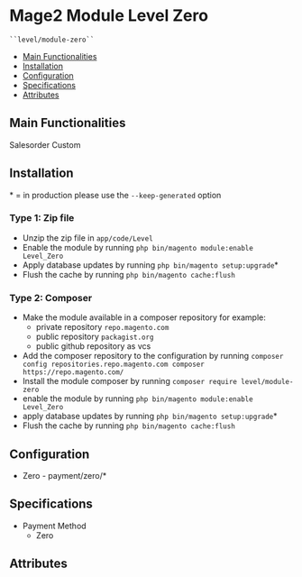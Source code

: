 # Mage2 Module Level Zero

    ``level/module-zero``

 - [Main Functionalities](#markdown-header-main-functionalities)
 - [Installation](#markdown-header-installation)
 - [Configuration](#markdown-header-configuration)
 - [Specifications](#markdown-header-specifications)
 - [Attributes](#markdown-header-attributes)


## Main Functionalities
Salesorder Custom

## Installation
\* = in production please use the `--keep-generated` option

### Type 1: Zip file

 - Unzip the zip file in `app/code/Level`
 - Enable the module by running `php bin/magento module:enable Level_Zero`
 - Apply database updates by running `php bin/magento setup:upgrade`\*
 - Flush the cache by running `php bin/magento cache:flush`

### Type 2: Composer

 - Make the module available in a composer repository for example:
    - private repository `repo.magento.com`
    - public repository `packagist.org`
    - public github repository as vcs
 - Add the composer repository to the configuration by running `composer config repositories.repo.magento.com composer https://repo.magento.com/`
 - Install the module composer by running `composer require level/module-zero`
 - enable the module by running `php bin/magento module:enable Level_Zero`
 - apply database updates by running `php bin/magento setup:upgrade`\*
 - Flush the cache by running `php bin/magento cache:flush`


## Configuration

 - Zero - payment/zero/*


## Specifications

 - Payment Method
	- Zero


## Attributes



